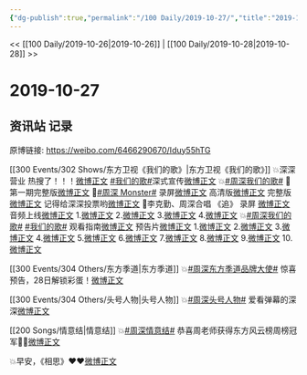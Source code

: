 ```yaml
---
{"dg-publish":true,"permalink":"/100 Daily/2019-10-27/","title":"2019-10-27","created":"2023-03-29T21:16:21.698+08:00","updated":"2023-03-29T21:17:27.406+08:00"}
---
```



<< [[100 Daily/2019-10-26\|2019-10-26]] | [[100 Daily/2019-10-28\|2019-10-28]] >>

# 2019-10-27

## 资讯站 记录

原博链接: https://weibo.com/6466290670/Iduy55hTG

[[300 Events/302 Shows/东方卫视《我们的歌》\|东方卫视《我们的歌》]]
💥深深营业
热搜了！！！[微博正文](https://m.weibo.cn/6466290670/4432141305390740)
[#我们的歌#](https://s.weibo.com/weibo?q=%23%E6%88%91%E4%BB%AC%E7%9A%84%E6%AD%8C%23)深式宣传[微博正文](https://m.weibo.cn/6466290670/4432068270161725)
💥[#周深我们的歌#](https://s.weibo.com/weibo?q=%23%E5%91%A8%E6%B7%B1%E6%88%91%E4%BB%AC%E7%9A%84%E6%AD%8C%23)
💫第一期完整版[微博正文](https://m.weibo.cn/6466290670/4432141129205548)
💫[#周深 Monster#](https://s.weibo.com/weibo?q=%23%E5%91%A8%E6%B7%B1%20Monster%23)
录屏[微博正文](https://m.weibo.cn/6466290670/4432124780211724)
高清版[微博正文](https://m.weibo.cn/6466290670/4432140005439980)
完整版[微博正文](https://m.weibo.cn/6466290670/4432147388039097)
记得给深深投票哟[微博正文](https://m.weibo.cn/6466290670/4432154434339090)
💫李克勤、周深合唱 《追》
录屏 [微博正文](https://m.weibo.cn/6466290670/4432141913677286)
音频上线[微博正文](https://m.weibo.cn/6466290670/4432132204593658)
1.[微博正文](https://m.weibo.cn/6466290670/4432127607088934)
2.[微博正文](https://m.weibo.cn/6466290670/4432141867397957)
3.[微博正文](https://m.weibo.cn/6466290670/4432142781901788)
4.[微博正文](https://m.weibo.cn/6466290670/4432147273903308)
💥[#周深我们的歌#](https://s.weibo.com/weibo?q=%23%E5%91%A8%E6%B7%B1%E6%88%91%E4%BB%AC%E7%9A%84%E6%AD%8C%23) [#我们的歌#](https://s.weibo.com/weibo?q=%23%E6%88%91%E4%BB%AC%E7%9A%84%E6%AD%8C%23)
观看指南[微博正文](https://m.weibo.cn/6466290670/4431962552532414)
预告片[微博正文](https://m.weibo.cn/6466290670/4432064889733622)
1.[微博正文](https://m.weibo.cn/6466290670/4431952264094030)
2.[微博正文](https://m.weibo.cn/6466290670/4431965183185775)
3.[微博正文](https://m.weibo.cn/6466290670/4431981225758751)
4.[微博正文](https://m.weibo.cn/6466290670/4431984099030545)
5.[微博正文](https://m.weibo.cn/6466290670/4431990209660255)
6.[微博正文](https://m.weibo.cn/6466290670/4432028269408480)
7.[微博正文](https://m.weibo.cn/6466290670/4432032207273406)
8.[微博正文](https://m.weibo.cn/6466290670/4432084036438678)
9.[微博正文](https://m.weibo.cn/6466290670/4432085349788249)
10.[微博正文](https://m.weibo.cn/6466290670/4432096468795068)

[[300 Events/304 Others/东方季道\|东方季道]]
💥[#周深东方季道品牌大使#](https://s.weibo.com/weibo?q=%23%E5%91%A8%E6%B7%B1%E4%B8%9C%E6%96%B9%E5%AD%A3%E9%81%93%E5%93%81%E7%89%8C%E5%A4%A7%E4%BD%BF%23) 惊喜预告，28日解锁彩蛋！[微博正文](https://m.weibo.cn/6466290670/4432023143788970)

[[300 Events/304 Others/头号人物\|头号人物]]
💥[#周深头号人物#](https://s.weibo.com/weibo?q=%23%E5%91%A8%E6%B7%B1%E5%A4%B4%E5%8F%B7%E4%BA%BA%E7%89%A9%23) 爱看弹幕的深深[微博正文](https://m.weibo.cn/6466290670/4431984916716017)

[[200 Songs/情意结\|情意结]]
💥[#周深情意结#](https://s.weibo.com/weibo?q=%23%E5%91%A8%E6%B7%B1%E6%83%85%E6%84%8F%E7%BB%93%23) 恭喜周老师获得东方风云榜周榜冠军🌟🌟[微博正文](https://m.weibo.cn/6466290670/4431972162400520)

💥早安，《相思》❤️❤️[微博正文](https://m.weibo.cn/6466290670/4431930458495976)
